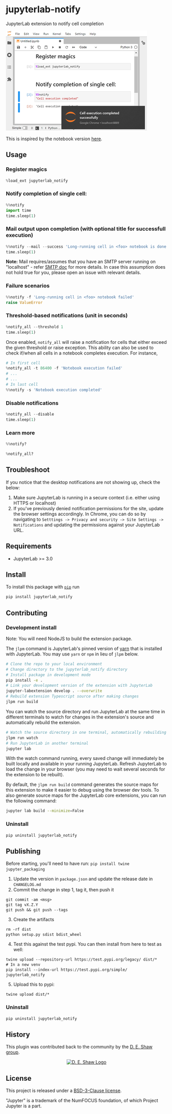 # jupyterlab-notify

JupyterLab extension to notify cell completion

![notify-extension-in-action](https://github.com/deshaw/jupyterlab-notify/blob/main/docs/notify-screenshot.png?raw=true)

This is inspired by the notebook version [here](https://github.com/ShopRunner/jupyter-notify).

## Usage

### Register magics

```python
%load_ext jupyterlab_notify
```

### Notify completion of single cell:
```python
%%notify
import time
time.sleep(1)
```

### Mail output upon completion (with optional title for successfull execution)

```python
%%notify --mail --success 'Long-running cell in <foo> notebook is done!'
time.sleep(1)
```

**Note:** Mail requires/assumes that you have an SMTP server running on "localhost" - refer [SMTP doc](https://docs.python.org/3/library/smtplib.html#smtplib.SMTP.connect) for more details.
In case this assumption does not hold true for you, please open an issue with relevant details.

### Failure scenarios
```python
%%notify -f 'Long-running cell in <foo> notebook failed'
raise ValueError
```

### Threshold-based notifications (unit in seconds)
```python
%notify_all --threshold 1
time.sleep(1)
```

Once enabled, `notify_all` will raise a notification for cells that either exceed the given threshold or raise exception. This ability can also be used to check if/when all cells in a notebook completes execution. For instance,
```python
# In first cell
%notify_all -t 86400 -f 'Notebook execution failed'
# ...
# ...
# In last cell
%%notify -s 'Notebook execution completed'
```

### Disable notifications
```python
%notify_all --disable
time.sleep(1)
```

### Learn more
```python
%%notify?
```

```python
%notify_all?
```

## Troubleshoot

If you notice that the desktop notifications are not showing up, check the below:
1. Make sure JupyterLab is running in a secure context (i.e. either using HTTPS or localhost)
2. If you've previously denied notification permissions for the site, update the browser settings accordingly. In Chrome, you can do so by navigating to `Setttings -> Privacy and security -> Site Settings -> Notifications` and updating the permissions against your JupyterLab URL.

## Requirements

* JupyterLab >= 3.0

## Install

To install this package with [`pip`](https://pip.pypa.io/en/stable/) run

```bash
pip install jupyterlab_notify
```

## Contributing

### Development install

Note: You will need NodeJS to build the extension package.

The `jlpm` command is JupyterLab's pinned version of
[yarn](https://yarnpkg.com/) that is installed with JupyterLab. You may use
`yarn` or `npm` in lieu of `jlpm` below.

```bash
# Clone the repo to your local environment
# Change directory to the jupyterlab_notify directory
# Install package in development mode
pip install -e .
# Link your development version of the extension with JupyterLab
jupyter-labextension develop . --overwrite
# Rebuild extension Typescript source after making changes
jlpm run build
```

You can watch the source directory and run JupyterLab at the same time in different terminals to watch for changes in the extension's source and automatically rebuild the extension.

```bash
# Watch the source directory in one terminal, automatically rebuilding when needed
jlpm run watch
# Run JupyterLab in another terminal
jupyter lab
```

With the watch command running, every saved change will immediately be built locally and available in your running JupyterLab. Refresh JupyterLab to load the change in your browser (you may need to wait several seconds for the extension to be rebuilt).

By default, the `jlpm run build` command generates the source maps for this extension to make it easier to debug using the browser dev tools. To also generate source maps for the JupyterLab core extensions, you can run the following command:

```bash
jupyter lab build --minimize=False
```

### Uninstall

```bash
pip uninstall jupyterlab_notify
```

## Publishing

Before starting, you'll need to have run: `pip install twine jupyter_packaging`

1. Update the version in `package.json` and update the release date in `CHANGELOG.md`
2. Commit the change in step 1, tag it, then push it

```
git commit -am <msg>
git tag vX.Z.Y
git push && git push --tags
```

3. Create the artifacts

```
rm -rf dist
python setup.py sdist bdist_wheel
```

4. Test this against the test pypi. You can then install from here to test as well:

```
twine upload --repository-url https://test.pypi.org/legacy/ dist/*
# In a new venv
pip install --index-url https://test.pypi.org/simple/ jupyterlab_notify
```

5. Upload this to pypi:

```
twine upload dist/*
```

### Uninstall

```bash
pip uninstall jupyterlab_notify
```


## History

This plugin was contributed back to the community by the [D. E. Shaw group](https://www.deshaw.com/).

<p align="center">
    <a href="https://www.deshaw.com">
       <img src="https://www.deshaw.com/assets/logos/blue_logo_417x125.png" alt="D. E. Shaw Logo" height="75" >
    </a>
</p>

## License

This project is released under a [BSD-3-Clause license](https://github.com/deshaw/jupyterlab-notify/blob/master/LICENSE.txt).

"Jupyter" is a trademark of the NumFOCUS foundation, of which Project Jupyter is a part.

[pypi-url]: https://pypi.org/project/jupyterlab-notify
[pypi-image]: https://img.shields.io/pypi/v/jupyterlab-notify
[pypi-dm-image]: https://img.shields.io/pypi/dm/jupyterlab-notify
[github-status-image]: https://github.com/deshaw/jupyterlab-notify/workflows/Build/badge.svg
[github-status-url]: https://github.com/deshaw/jupyterlab-notify/actions?query=workflow%3ABuild
[binder-image]: https://mybinder.org/badge_logo.svg
[binder-url]: https://mybinder.org/v2/gh/deshaw/jupyterlab-notify.git/master?urlpath=lab%2Ftree%2Fnotebooks%2Findex.ipynb
